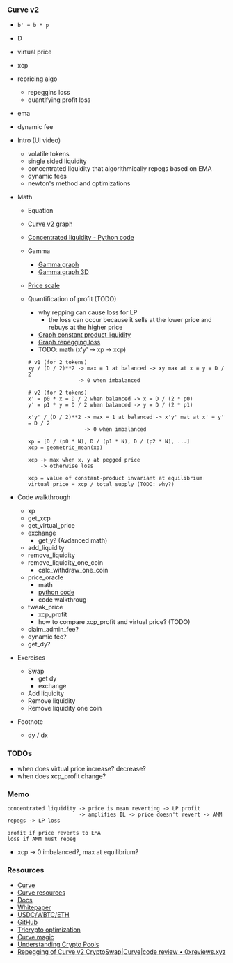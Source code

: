 ### Curve v2

- `b' = b * p`
- D
- virtual price
- xcp
- repricing algo
  - repeggins loss
  - quantifying profit loss
- ema
- dynamic fee

- Intro (UI video)
  - volatile tokens
  - single sided liquidity
  - concentrated liquidity that algorithmically repegs based on EMA
  - dynamic fees
  - newton's method and optimizations
- Math
  - Equation
  - [Curve v2 graph](https://www.desmos.com/calculator/ms7fqtmpxu)
  - [Concentrated liquidity - Python code](./notebook/amm_dy_dx.ipynb)
  - Gamma
    - [Gamma graph](https://www.desmos.com/calculator/id0zrk0ucr)
    - [Gamma graph 3D](https://www.desmos.com/3d/siehqqoi40)
  - [Price scale](./excalidraw/amm/curve-v2/curve-v2-price-scale.png)
  - Quantification of profit (TODO)
    - why repping can cause loss for LP
      - the loss can occur because it sells at the lower price and rebuys at the higher price
    - [Graph constant product liquidity](https://www.desmos.com/calculator/mg1evrmbdq)
    - [Graph repegging loss](https://www.desmos.com/calculator/km1yqb12ik)
    - TODO: math (x'y' -> xp -> xcp)

    ```
    # v1 (for 2 tokens)
    xy / (D / 2)**2 -> max = 1 at balanced -> xy max at x = y = D / 2
                    -> 0 when imbalanced

    # v2 (for 2 tokens)
    x' = p0 * x = D / 2 when balanced -> x = D / (2 * p0)
    y' = p1 * y = D / 2 when balanced -> y = D / (2 * p1)

    x'y' / (D / 2)**2 -> max = 1 at balanced -> x'y' mat at x' = y' = D / 2
                      -> 0 when imbalanced

    xp = [D / (p0 * N), D / (p1 * N), D / (p2 * N), ...]
    xcp = geometric_mean(xp)

    xcp -> max when x, y at pegged price
        -> otherwise loss

    xcp = value of constant-product invariant at equilibrium
    virtual_price = xcp / total_supply (TODO: why?)
    ```

- Code walkthrough
  - xp
  - get_xcp
  - get_virtual_price
  - exchange
    - get_y? (Avdanced math)
  - add_liquidity
  - remove_liquidity
  - remove_liquidity_one_coin
    - calc_withdraw_one_coin
  - price_oracle
    - math
    - [python code](./notebook/curve_v2_ema.ipynb)
    - code walkthroug
  - tweak_price
    - xcp_profit
    - how to compare xcp_profit and virtual price? (TODO)
  - claim_admin_fee?
  - dynamic fee?
  - get_dy?
- Exercises
  - Swap
    - get dy
    - exchange
  - Add liquidity
  - Remove liquidity
  - Remove liquidity one coin

- Footnote
  - dy / dx


### TODOs

- when does virtual price increase? decrease?
- when does xcp_profit change?


### Memo

```
concentrated liquidity -> price is mean reverting -> LP profit
                       -> amplifies IL -> price doesn't revert -> AMM repegs -> LP loss

profit if price reverts to EMA
loss if AMM must repeg
```

- xcp -> 0 imbalanced?, max at equilibrium?


### Resources

- [Curve](https://curve.fi)
- [Curve resources](https://resources.curve.fi/)
- [Docs](https://docs.curve.fi/)
- [Whitepaper](https://resources.curve.fi/pdf/curve-cryptopools.pdf)
- [USDC/WBTC/ETH](https://etherscan.io/address/0x7f86bf177dd4f3494b841a37e810a34dd56c829b)
- [GitHub](https://github.com/curvefi/tricrypto-ng/blob/main/contracts/main/CurveTricryptoOptimizedWETH.vy)
- [Tricrypto optimization](https://github.com/curvefi/tricrypto-ng/blob/extended-readme/docs/tricrypto_optimisation.pdf)
- [Curve magic](https://hackmd.io/@alltold/curve-magic)
- [Understanding Crypto Pools](https://docs.kokonutswap.finance/understanding-crypto-pools)
- [Repegging of Curve v2 CryptoSwap|Curve|code review • 0xreviews.xyz](https://0xreviews.xyz/posts/2022-03-04-Curve-CryptoSwap-repegging)

